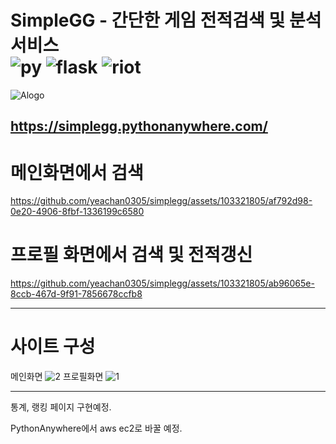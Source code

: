 # SimpleGG - 간단한 게임 전적검색 및 분석 서비스   <br>  ![py](https://img.shields.io/badge/Python-14354C?style=for-the-badge&logo=python&logoColor=white) ![flask](https://img.shields.io/badge/Flask-000000?style=for-the-badge&logo=flask&logoColor=white) ![riot](https://img.shields.io/badge/Riot_Games-D32936?style=for-the-badge&logo=riot-games&logoColor=white)

![Alogo](https://github.com/yeachan0305/simplegg/assets/103321805/c0ff7ade-dcb2-4d3c-bfb0-2df73f4ef777)

<https://simplegg.pythonanywhere.com/>
---
# 메인화면에서 검색
https://github.com/yeachan0305/simplegg/assets/103321805/af792d98-0e20-4906-8fbf-1336199c6580
# 프로필 화면에서 검색 및 전적갱신
https://github.com/yeachan0305/simplegg/assets/103321805/ab96065e-8ccb-467d-9f91-7856678ccfb8

---
# 사이트 구성
메인화면
![2](https://github.com/yeachan0305/simplegg/assets/103321805/52a37938-fd28-4878-8bab-6fc6e3cca974)
프로필화면
![1](https://github.com/yeachan0305/simplegg/assets/103321805/cc79ca00-c831-4e73-9967-fdd4d3e759f6)

---

통계, 랭킹 페이지 구현예정.

PythonAnywhere에서 aws ec2로 바꿀 예정.

